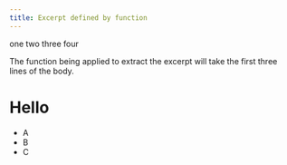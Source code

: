 ```yaml
---
title: Excerpt defined by function
---
```

one
two
three
four

The function being applied to extract the excerpt will take the first three lines of the body.

# Hello

- A
- B
- C